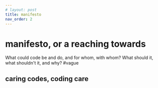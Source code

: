 ```yaml
---
# layout: post
title: manifesto
nav_order: 2
---
```


# manifesto, or a reaching towards

What could code be and do, and for whom, with whom? What should it, what shouldn't it, and why? #vague 

## caring codes, coding care


